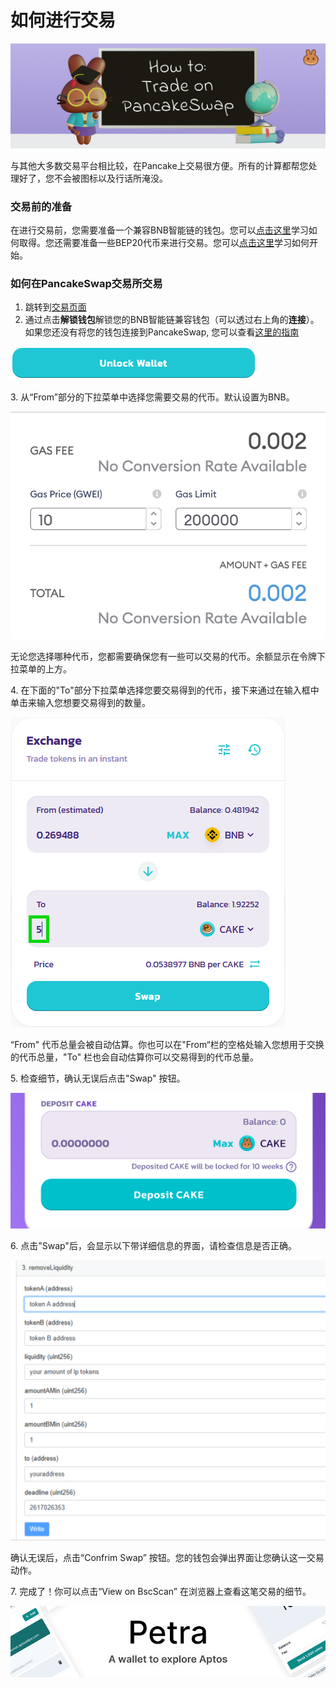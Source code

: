 # 如何进行交易

![](../../.gitbook/assets/how-to-trade-on-pancakeswap-header.png)

与其他大多数交易平台相比较，在Pancake上交易很方便。所有的计算都帮您处理好了，您不会被图标以及行话所淹没。

### 交易前的准备

在进行交易前，您需要准备一个兼容BNB智能链的钱包。您可以[点击这里](../../get-started/wallet-guide.md)学习如何取得。您还需要准备一些BEP20代币来进行交易。您可以[点击这里](../../get-started/bep20-guide.md)学习如何开始。

### 如何在PancakeSwap交易所交易

1. 跳转到[交易页面](https://pancakeswap.finance/swap#/swap)
2. 通过点击**解锁钱包**解锁您的BNB智能链兼容钱包（可以透过右上角的**连接**）。如果您还没有将您的钱包连接到PancakeSwap, 您可以查看[这里的指南](../../get-started/connection-guide.md)

![](<../../.gitbook/assets/image (205).png>)

&#x20;3\. 从“From”部分的下拉菜单中选择您需要交易的代币。默认设置为BNB。

![](<../../.gitbook/assets/image (1) (1) (1).png>)

无论您选择哪种代币，您都需要确保您有一些可以交易的代币。余额显示在令牌下拉菜单的上方。

4\. 在下面的"To"部分下拉菜单选择您要交易得到的代币，接下来通过在输入框中单击来输入您想要交易得到的数量。

![](<../../.gitbook/assets/image (3) (1).png>)

“From" 代币总量会被自动估算。你也可以在"From“栏的空格处输入您想用于交换的代币总量，"To" 栏也会自动估算你可以交易得到的代币总量。

5\. 检查细节，确认无误后点击"Swap" 按钮。

![](<../../.gitbook/assets/image (4) (1).png>)

6\. 点击"Swap"后，会显示以下带详细信息的界面，请检查信息是否正确。

![](<../../.gitbook/assets/image (5) (1).png>)

确认无误后，点击“Confrim Swap” 按钮。您的钱包会弹出界面让您确认这一交易动作。

7\. 完成了！你可以点击“View on BscScan” 在浏览器上查看这笔交易的细节。

![](<../../.gitbook/assets/image (6).png>)
